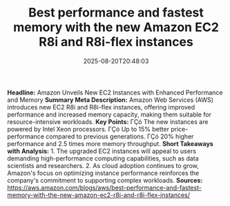 ﻿---
title: "Best performance and fastest memory with the new Amazon EC2 R8i and R8i-flex instances"
date: "2025-08-20T20:48:03"
category: "Markets"
summary: ""
slug: "best performance and fastest memory with the new amazon ec2 "
source_urls:
  - "https://aws.amazon.com/blogs/aws/best-performance-and-fastest-memory-with-the-new-amazon-ec2-r8i-and-r8i-flex-instances/"
seo:
  title: "Best performance and fastest memory with the new Amazon EC2 R8i and R8i-flex instances | Hash n Hedge"
  description: ""
  keywords: ["news", "markets", "brief"]
---
**Headline:** Amazon Unveils New EC2 Instances with Enhanced Performance and Memory  **Summary Meta Description:** Amazon Web Services (AWS) introduces new EC2 R8i and R8i-flex instances, offering improved performance and increased memory capacity, making them suitable for resource-intensive workloads.  **Key Points:**  ΓÇó The new instances are powered by Intel Xeon processors. ΓÇó Up to 15% better price-performance compared to previous generations. ΓÇó 20% higher performance and 2.5 times more memory throughput.  **Short Takeaways with Analysis:**  1. The upgraded EC2 instances will appeal to users demanding high-performance computing capabilities, such as data scientists and researchers. 2. As cloud adoption continues to grow, Amazon's focus on optimizing instance performance reinforces the company's commitment to supporting complex workloads.  **Sources:** https://aws.amazon.com/blogs/aws/best-performance-and-fastest-memory-with-the-new-amazon-ec2-r8i-and-r8i-flex-instances/ 
